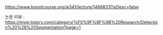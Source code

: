 https://www.boostcourse.org/ai341/lecture/1466833?isDesc=false

논문 리뷰 :
https://mvje.tistory.com/category/%F0%9F%8F%9B%20Research/Detection%20%26%20Segmentation?page=1